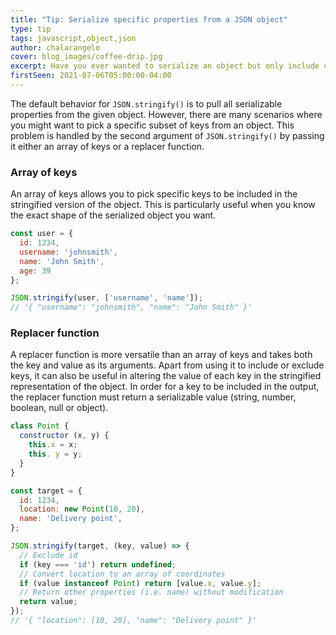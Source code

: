 ```yaml
---
title: "Tip: Serialize specific properties from a JSON object"
type: tip
tags: javascript,object,json
author: chalarangelo
cover: blog_images/coffee-drip.jpg
excerpt: Have you ever wanted to serialize an object but only include certain keys? Turns out JavaScript provides an easy way to do this!
firstSeen: 2021-07-06T05:00:00-04:00
---
```


The default behavior for `JSON.stringify()` is to pull all serializable properties from the given object. However, there are many scenarios where you might want to pick a specific subset of keys from an object. This problem is handled by the second argument of `JSON.stringify()` by passing it either an array of keys or a replacer function.

### Array of keys

An array of keys allows you to pick specific keys to be included in the stringified version of the object. This is particularly useful when you know the exact shape of the serialized object you want.

```js
const user = {
  id: 1234,
  username: 'johnsmith',
  name: 'John Smith',
  age: 39
};

JSON.stringify(user, ['username', 'name']);
// '{ "username": "johnsmith", "name": "John Smith" }'
```

### Replacer function

A replacer function is more versatile than an array of keys and takes both the key and value as its arguments. Apart from using it to include or exclude keys, it can also be useful in altering the value of each key in the stringified representation of the object. In order for a key to be included in the output, the replacer function must return a serializable value (string, number, boolean, null or object).

```js
class Point {
  constructor (x, y) {
    this.x = x;
    this. y = y;
  }
}

const target = {
  id: 1234,
  location: new Point(10, 20),
  name: 'Delivery point',
};

JSON.stringify(target, (key, value) => {
  // Exclude id
  if (key === 'id') return undefined;
  // Convert location to an array of coordinates
  if (value instanceof Point) return [value.x, value.y];
  // Return other properties (i.e. name) without modification
  return value;
});
// '{ "location": [10, 20], "name": "Delivery point" }'
```
